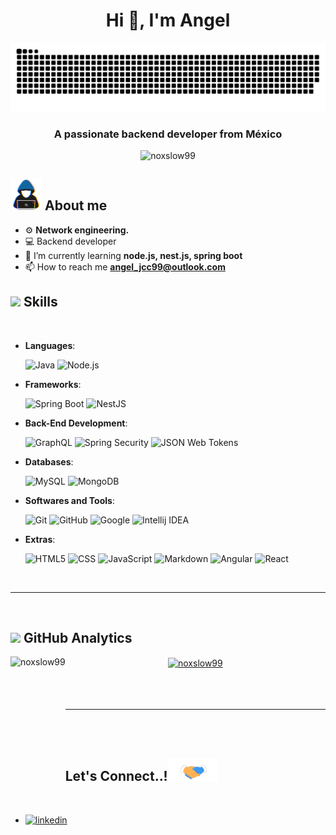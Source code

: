 <h1 align="center">Hi 👋, I'm Angel</h1>

<!--- snake -->
<div align="center">
  <img  src="https://github.com/1999AZZAR/1999AZZAR/blob/readme/resources/grid-snake.svg"
       alt="snake" /></a>
</div>

<h3 align="center">A passionate backend developer from México</h3>

<p align="center"> <img src="https://komarev.com/ghpvc/?username=noxslow99&label=Profile%20views&color=0e75b6&style=flat" alt="noxslow99" /> </p>

## <picture><img src = "https://github.com/0xAbdulKhalid/0xAbdulKhalid/raw/main/assets/mdImages/about_me.gif" width = 50px></picture> **About me**

- ⚙️ **Network engineering.**
- 💻 Backend developer
- 🌱 I’m currently learning **node.js, nest.js, spring boot**
- 📫 How to reach me **angel_jcc99@outlook.com**

## <img src="https://media2.giphy.com/media/QssGEmpkyEOhBCb7e1/giphy.gif?cid=ecf05e47a0n3gi1bfqntqmob8g9aid1oyj2wr3ds3mg700bl&rid=giphy.gif" width ="25"><b> Skills</b>
<br>

<p align="center">

- **Languages**:
    
    ![Java](https://img.shields.io/badge/Java-f89820?style=for-the-badge&logo=data%3Aimage%2Fpng%3Bbase64%2CiVBORw0KGgoAAAANSUhEUgAAADAAAAAwCAYAAABXAvmHAAAACXBIWXMAAAsTAAALEwEAmpwYAAAG9klEQVR4nO2Xe2xbVx3Hj2%2BAMcaADqhglAFlHUyUAitrfG%2Bi9Y81tmNf%2Bz7Pvdf34SROOsZjgMS2%2FsMUQEgrDwnx1zZpQpNAVAkSq%2BPMTpyH3884ieN73ZSikq0IVd0g20rHtKrLQceJU68qFEGTOCgf6SfZP18dfX%2FH39%2FvnAvADjvssClUO8FesJ2xKELb1kWYlO24SRFfB9sRyw7usCjigknafgC2GwgAwiRtEYsikGUnvga2E8MQtFmk7dm6eJK4YnWAu8B2YekweK9J2Ybr4ikCmZTtV2A7ed6kiORV8cSLpw%2BDj%2BDfzrjALTWqzW1Rtl%2BapG2o2g4OgFbiVCe4x6SIPzbEWxTxhtkBvrRIgdtNkvi%2BSRKvrOZtJ6qdYBdoJaqd4KBJEX9r2vm3LHub6xQJ9lskcXq9F0jim6DVWGwHnzYp4vz6zpPElaq9javn13edeKNGtTGgFbFI23iTbZBJEt%2Bo5ynbiUau2kFIoBWpkGC3SRErTRPnaZwvHwTvNknizbWCaqBVqbWDfc1N22jOeTv4RJOlToNWPm0tivjzmtCZRh6PTFzQ%2Bj9jBx2gVbFI4ok1oa%2Fl7ODW9Txl%2B0WTtaZAK5%2B8FkUsrok9eu1FrlFErQN8AbQqVRJ83iKJZex3bKtG3rITatN0ehS0MlUKkPgwM8k2%2Bh09QhIv10cpSQRBq2O2g3st0hbDY3Q9RxF%2FxVYqHwQf3Fp1AAB1YPGgfrT2uDpQe07rNyNav3lc6a92uR45c0vjmYVDYE%2BNBF%2FBny2qzWdSxBK%2Baly7ltRbuh8GSsNioPQH0ShNS4HiAxsmvKdn%2FkPagJXUBmpIG7CQ2l9dUYMLD9zwWk0SxplD4AP4uxKcvRMa5U5olAxOK%2BzR9cptipK5UzCKz4pGAQl64R%2FQSG%2FMe4M2cMq%2BKtzE4uuh9FUu%2BvsqC0qwMqH04piPKH3zw1LP7Em5pzwh986WpUB5EQbK56Ax8yYMzCBolC6KRhG%2Bc3Vk4%2FX8aUHLIV7PfQtsFGpf9Yi%2FrxJS%2BhZe8QcruACk9M3XQ%2B6dW4tZJPfMIqmnjKSeGSQZMxehUayKRmlI1AuDUCt97nprc1omyWtZxKuZx8FmgO3gD1YUOThrKH1zotxbhnLvLC8ZpSMwMHNINvL3Qmi9%2Fz9Zy6Omd3H%2BzCVOTSNOSXo2XDyEuVvrNlndbQNb4N89zxrFD%2FN6lv1X%2Fmb9qZ9x%2FhRilNTi4cPxd4GNRukpe1YtUkYS9nWg%2BBI0SqPQKD4j6oWnRD3%2FlKAVfiNo%2BQlByy7xavZtbA9Oy%2F6dU7PfHhxE6wcdq6ZoRkleYeTEBa%2BS2pxXTCwAGsWj0CgtQKOwIhpFhKeIqONJkl8N3JDY06u%2BRpyaOceqqadZOeN46KFy%2FYxg5STDyIlLPjk%2BxGnxPWArkOXiPayW0QUj97CgZo8Jau5JTs08yfszj%2FFqup%2FRUg%2FS%2Fnj9pb4ZL4zfzUjxR3h16lNgqxC0QpDXcpcELf887Cl%2B7OovyIZFM2rii5w%2FHWD8yd8y%2FsRzEObu2DKxEA63SXppP6fl7uP07G6c47XcMt%2BwCrbJ6iRZ5vypFdyULA4liVglgRgc8vR5Fk4e2lThqprehU9KwSgsi3oe8Xp%2BmddzYU7Pd3H%2BrMKr6aX6%2BPPjaBadXBOdQD4pfsErT51gpGnn9SaWC0Y%2B6hFiP73RNPuvEPT8fKMxeS2b0PXx2659hvcn9vmUBMcqyYcZOXEMe5uRp%2Fu9SqKLlac%2BeyNhbiEqeYRx5BbG229%2BAVr23FWbpJc4LXnfzVq7ixvf7ebHfuTho5fdfOSCA47d%2FB4RlFQ7p2ZebrYJ40%2FNsnLy56wS93ul6Q4aTtzVGI3XA8Lh9zi56Me9wuQBDxwX66KFaLKbj77l5qPIzb0w5%2BHC%2B5sLu6lF%2BIKZ2xk1fYxREpVmbzNyHPnkaeSTppEXTr3thZPLXnFi2QsnX6Jh7Cwtjp%2BlhdjrHnEcYYt4hDHkxrEq%2BnUXFxlyMRHv4ODg%2BsHmYkYedDHhk2CjwAcO9rtXmvqhT5r6NQ0nM144Oe%2BFk2dpGDtPCxPLtBhDbnHsVTc%2F9icPPzbnFqJT3Xx02M1FfuISIkGXEDmAp1rzum5m9MtOduR3Tt%2FIay565P4NKwDvFiMnP4lt8b%2Bu1eUNfcbFhL%2Fr8IUSTia04mBCcy5vaOOvE9jvtDDZ7YOx79DixHFajA3SYmzAzUU93ULsqx4%2Bts%2FDj%2B7F4YBjd7t9o%2B0uPuJ28qOGkwn%2F2MmGRxy%2B0ItOZgQ5faHLXb6TYQf9PNtspU0E2Tz8xF6aH2O7uegTa1aZcbGRM93cC39xcaOvupjwZSczct7BhmsOXyjt8J0ccnhD3ztC%2F76TpkfetwWid9jh%2F4J%2FAmMbviZfGXJzAAAAAElFTkSuQmCC)
  ![Node.js](https://img.shields.io/badge/Node.js-339933?style=for-the-badge&logo=Node.js)



- **Frameworks**:

  ![Spring Boot](https://img.shields.io/badge/Spring%20Boot-6DB33F?style=for-the-badge&logo=spring%20boot&logoColor=white&labelColor=fffff)
  ![NestJS](https://img.shields.io/badge/Nest.js-E0234E?style=for-the-badge&logo=nestjs)

- **Back-End Development**:

  ![GraphQL](https://img.shields.io/badge/GraphQL-E10098?style=for-the-badge&logo=graphql&labelColor=fffff)
  ![Spring Security](https://img.shields.io/badge/Spring%20Security-6DB33F?style=for-the-badge&logo=spring%20security&logoColor=white)
  ![JSON Web Tokens](https://img.shields.io/badge/JSON%20Web%20Tokens-000000?style=for-the-badge&logo=json%20web%20tokens)
    

- **Databases**:

  ![MySQL](https://img.shields.io/badge/MySQL-353936?style=for-the-badge&logo=mysql)
  ![MongoDB](https://img.shields.io/badge/MongoDB-47A248?style=for-the-badge&logo=mongodb)



- **Softwares and Tools**:

  ![Git](https://img.shields.io/badge/git-%23F05033.svg?style=for-the-badge&logo=git&logoColor=white)
  ![GitHub](https://img.shields.io/badge/github-%23121011.svg?style=for-the-badge&logo=github&logoColor=white)
  ![Google](https://img.shields.io/badge/google-%234285F4.svg?style=for-the-badge&logo=google&logoColor=white)
  ![Intellij IDEA](https://img.shields.io/badge/Intellij%20IDEA-000000?style=for-the-badge&logo=intellij%20idea)


- **Extras**:

  ![HTML5](https://img.shields.io/badge/HTML5-E34F26?style=for-the-badge&logo=html5&logoColor=ffffff)
  ![CSS](https://img.shields.io/badge/CSS-1572B6?style=for-the-badge&logo=css3&logoColor=ffffff)
  ![JavaScript](https://img.shields.io/badge/JavaScript-F7DF1E?style=for-the-badge&logo=javascript&logoColor=ffffff)
  ![Markdown](https://img.shields.io/badge/markdown-%23000000.svg?style=for-the-badge&logo=markdown&logoColor=white)
  ![Angular](https://img.shields.io/badge/Angular-B52E31?style=for-the-badge&logo=angular)
  ![React](https://img.shields.io/badge/React-61DAFB?style=for-the-badge&logo=react)   

</p>
<br>

-----

<br>

## <img src="https://media.giphy.com/media/iY8CRBdQXODJSCERIr/giphy.gif" width="35"><b> GitHub Analytics </b>

<div align="center">
    
<a href="https://github.com/NoxSlow99/">
    <img height="180em" align="left" src="https://github-readme-stats.vercel.app/api/top-langs?username=noxslow99&show_icons=true&theme=radical&locale=en&layout=compact" alt="noxslow99" />
    <img height="180em" align="center" src="https://github-readme-stats.vercel.app/api?username=noxslow99&show_icons=true&theme=radical&locale=en" alt="noxslow99" />

</a>
</div>

<br>
<br>
<br>

-----

<br>
<br>

## <b> Let's Connect..!</b><img src="https://github.com/0xAbdulKhalid/0xAbdulKhalid/raw/main/assets/mdImages/handshake.gif" width ="80">
<br>
<div align='left'>

<ul>

<li>
    <a href="www.linkedin.com/in/angel-colli" target="_blank">
        <img src="https://img.shields.io/badge/linkedin:%20%20Angel%20Colli-%2300acee.svg?color=405DE6&style=for-the-badge&logo=linkedin&logoColor=white" alt=linkedin style="margin-bottom: 5px;"/>
    </a>
</li>
	
</ul>
</div>
